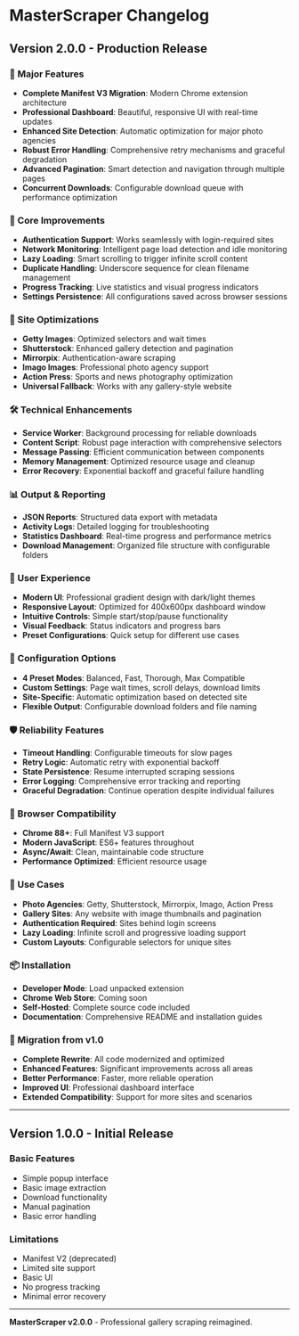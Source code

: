 # MasterScraper Changelog

## Version 2.0.0 - Production Release

### 🎉 Major Features
- **Complete Manifest V3 Migration**: Modern Chrome extension architecture
- **Professional Dashboard**: Beautiful, responsive UI with real-time updates
- **Enhanced Site Detection**: Automatic optimization for major photo agencies
- **Robust Error Handling**: Comprehensive retry mechanisms and graceful degradation
- **Advanced Pagination**: Smart detection and navigation through multiple pages
- **Concurrent Downloads**: Configurable download queue with performance optimization

### 🚀 Core Improvements
- **Authentication Support**: Works seamlessly with login-required sites
- **Network Monitoring**: Intelligent page load detection and idle monitoring
- **Lazy Loading**: Smart scrolling to trigger infinite scroll content
- **Duplicate Handling**: Underscore sequence for clean filename management
- **Progress Tracking**: Live statistics and visual progress indicators
- **Settings Persistence**: All configurations saved across browser sessions

### 🎯 Site Optimizations
- **Getty Images**: Optimized selectors and wait times
- **Shutterstock**: Enhanced gallery detection and pagination
- **Mirrorpix**: Authentication-aware scraping
- **Imago Images**: Professional photo agency support
- **Action Press**: Sports and news photography optimization
- **Universal Fallback**: Works with any gallery-style website

### 🛠️ Technical Enhancements
- **Service Worker**: Background processing for reliable downloads
- **Content Script**: Robust page interaction with comprehensive selectors
- **Message Passing**: Efficient communication between components
- **Memory Management**: Optimized resource usage and cleanup
- **Error Recovery**: Exponential backoff and graceful failure handling

### 📊 Output & Reporting
- **JSON Reports**: Structured data export with metadata
- **Activity Logs**: Detailed logging for troubleshooting
- **Statistics Dashboard**: Real-time progress and performance metrics
- **Download Management**: Organized file structure with configurable folders

### 🎨 User Experience
- **Modern UI**: Professional gradient design with dark/light themes
- **Responsive Layout**: Optimized for 400x600px dashboard window
- **Intuitive Controls**: Simple start/stop/pause functionality
- **Visual Feedback**: Status indicators and progress bars
- **Preset Configurations**: Quick setup for different use cases

### 🔧 Configuration Options
- **4 Preset Modes**: Balanced, Fast, Thorough, Max Compatible
- **Custom Settings**: Page wait times, scroll delays, download limits
- **Site-Specific**: Automatic optimization based on detected site
- **Flexible Output**: Configurable download folders and file naming

### 🛡️ Reliability Features
- **Timeout Handling**: Configurable timeouts for slow pages
- **Retry Logic**: Automatic retry with exponential backoff
- **State Persistence**: Resume interrupted scraping sessions
- **Error Logging**: Comprehensive error tracking and reporting
- **Graceful Degradation**: Continue operation despite individual failures

### 📱 Browser Compatibility
- **Chrome 88+**: Full Manifest V3 support
- **Modern JavaScript**: ES6+ features throughout
- **Async/Await**: Clean, maintainable code structure
- **Performance Optimized**: Efficient resource usage

### 🎯 Use Cases
- **Photo Agencies**: Getty, Shutterstock, Mirrorpix, Imago, Action Press
- **Gallery Sites**: Any website with image thumbnails and pagination
- **Authentication Required**: Sites behind login screens
- **Lazy Loading**: Infinite scroll and progressive loading support
- **Custom Layouts**: Configurable selectors for unique sites

### 📦 Installation
- **Developer Mode**: Load unpacked extension
- **Chrome Web Store**: Coming soon
- **Self-Hosted**: Complete source code included
- **Documentation**: Comprehensive README and installation guides

### 🔄 Migration from v1.0
- **Complete Rewrite**: All code modernized and optimized
- **Enhanced Features**: Significant improvements across all areas
- **Better Performance**: Faster, more reliable operation
- **Improved UI**: Professional dashboard interface
- **Extended Compatibility**: Support for more sites and scenarios

---

## Version 1.0.0 - Initial Release

### Basic Features
- Simple popup interface
- Basic image extraction
- Download functionality
- Manual pagination
- Basic error handling

### Limitations
- Manifest V2 (deprecated)
- Limited site support
- Basic UI
- No progress tracking
- Minimal error recovery

---

**MasterScraper v2.0.0** - Professional gallery scraping reimagined.